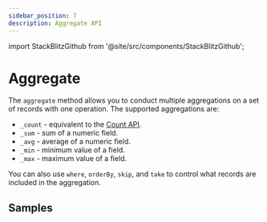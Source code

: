 ```yaml
---
sidebar_position: 7
description: Aggregate API
---
```


import StackBlitzGithub from '@site/src/components/StackBlitzGithub';

# Aggregate

The `aggregate` method allows you to conduct multiple aggregations on a set of records with one operation. The supported aggregations are:

- `_count` - equivalent to the [Count API](./count.md).
- `_sum` - sum of a numeric field.
- `_avg` - average of a numeric field.
- `_min` - minimum value of a field.
- `_max` - maximum value of a field.

You can also use `where`, `orderBy`, `skip`, and `take` to control what records are included in the aggregation.

## Samples

<StackBlitzGithub repoPath="zenstackhq/v3-doc-orm" openFile="aggregate.ts" startScript="generate,aggregate" />
